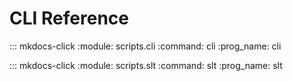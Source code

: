 # CLI Reference

::: mkdocs-click
    :module: scripts.cli
    :command: cli
    :prog_name: cli

::: mkdocs-click
    :module: scripts.slt
    :command: slt
    :prog_name: slt
